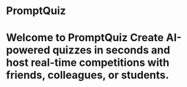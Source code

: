 # PromptQuiz
# Welcome to PromptQuiz Create AI-powered quizzes in seconds and host real-time competitions with friends, colleagues, or students.
